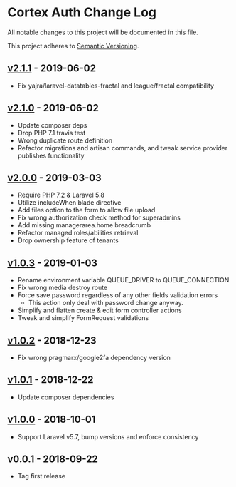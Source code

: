 # Cortex Auth Change Log

All notable changes to this project will be documented in this file.

This project adheres to [Semantic Versioning](CONTRIBUTING.md).


## [v2.1.1] - 2019-06-02
- Fix yajra/laravel-datatables-fractal and league/fractal compatibility

## [v2.1.0] - 2019-06-02
- Update composer deps
- Drop PHP 7.1 travis test
- Wrong duplicate route definition
- Refactor migrations and artisan commands, and tweak service provider publishes functionality

## [v2.0.0] - 2019-03-03
- Require PHP 7.2 & Laravel 5.8
- Utilize includeWhen blade directive
- Add files option to the form to allow file upload
- Fix wrong authorization check method for superadmins
- Add missing managerarea.home breadcrumb
- Refactor managed roles/abilities retrieval
- Drop ownership feature of tenants

## [v1.0.3] - 2019-01-03
- Rename environment variable QUEUE_DRIVER to QUEUE_CONNECTION
- Fix wrong media destroy route
- Force save password regardless of any other fields validation errors
  - This action only deal with password change anyway.
- Simplify and flatten create & edit form controller actions
- Tweak and simplify FormRequest validations

## [v1.0.2] - 2018-12-23
- Fix wrong pragmarx/google2fa dependency version

## [v1.0.1] - 2018-12-22
- Update composer dependencies

## [v1.0.0] - 2018-10-01
- Support Laravel v5.7, bump versions and enforce consistency

## v0.0.1 - 2018-09-22
- Tag first release

[v2.1.1]: https://github.com/rinvex/cortex-auth-b2b2c2/compare/v2.1.0...v2.1.1
[v2.1.0]: https://github.com/rinvex/cortex-auth-b2b2c2/compare/v2.0.0...v2.1.0
[v2.0.0]: https://github.com/rinvex/cortex-auth-b2b2c2/compare/v1.0.3...v2.0.0
[v1.0.3]: https://github.com/rinvex/cortex-auth-b2b2c2/compare/v1.0.2...v1.0.3
[v1.0.2]: https://github.com/rinvex/cortex-auth-b2b2c2/compare/v1.0.1...v1.0.2
[v1.0.1]: https://github.com/rinvex/cortex-auth-b2b2c2/compare/v1.0.0...v1.0.1
[v1.0.0]: https://github.com/rinvex/cortex-auth-b2b2c2/compare/v0.0.1...v1.0.0
